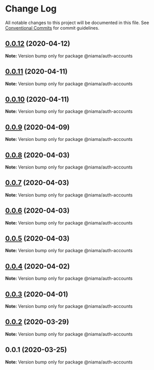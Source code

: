 # Change Log

All notable changes to this project will be documented in this file.
See [Conventional Commits](https://conventionalcommits.org) for commit guidelines.

## [0.0.12](https://github.com/niama-strategies/niama/compare/@niama/auth-accounts@0.0.11...@niama/auth-accounts@0.0.12) (2020-04-12)

**Note:** Version bump only for package @niama/auth-accounts





## [0.0.11](https://github.com/niama-strategies/niama/compare/@niama/auth-accounts@0.0.10...@niama/auth-accounts@0.0.11) (2020-04-11)

**Note:** Version bump only for package @niama/auth-accounts





## [0.0.10](https://github.com/niama-strategies/niama/compare/@niama/auth-accounts@0.0.9...@niama/auth-accounts@0.0.10) (2020-04-11)

**Note:** Version bump only for package @niama/auth-accounts





## [0.0.9](https://github.com/niama-strategies/niama/compare/@niama/auth-accounts@0.0.8...@niama/auth-accounts@0.0.9) (2020-04-09)

**Note:** Version bump only for package @niama/auth-accounts





## [0.0.8](https://github.com/niama-strategies/niama/compare/@niama/auth-accounts@0.0.7...@niama/auth-accounts@0.0.8) (2020-04-03)

**Note:** Version bump only for package @niama/auth-accounts





## [0.0.7](https://github.com/niama-strategies/niama/compare/@niama/auth-accounts@0.0.6...@niama/auth-accounts@0.0.7) (2020-04-03)

**Note:** Version bump only for package @niama/auth-accounts





## [0.0.6](https://github.com/niama-strategies/niama/compare/@niama/auth-accounts@0.0.5...@niama/auth-accounts@0.0.6) (2020-04-03)

**Note:** Version bump only for package @niama/auth-accounts





## [0.0.5](https://github.com/niama-strategies/niama/compare/@niama/auth-accounts@0.0.4...@niama/auth-accounts@0.0.5) (2020-04-03)

**Note:** Version bump only for package @niama/auth-accounts





## [0.0.4](https://github.com/niama-strategies/niama/compare/@niama/auth-accounts@0.0.3...@niama/auth-accounts@0.0.4) (2020-04-02)

**Note:** Version bump only for package @niama/auth-accounts





## [0.0.3](https://github.com/niama-strategies/niama/compare/@niama/auth-accounts@0.0.2...@niama/auth-accounts@0.0.3) (2020-04-01)

**Note:** Version bump only for package @niama/auth-accounts





## [0.0.2](https://github.com/niama-strategies/niama/compare/@niama/auth-accounts@0.0.1...@niama/auth-accounts@0.0.2) (2020-03-29)

**Note:** Version bump only for package @niama/auth-accounts





## 0.0.1 (2020-03-25)

**Note:** Version bump only for package @niama/auth-accounts
